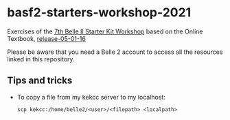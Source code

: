 # basf2-starters-workshop-2021
Exercises of the [7th Belle II Starter Kit Workshop](https://indico.belle2.org/event/3795/overview) based on the Online Textbook, [release-05-01-16](https://software.belle2.org/sphinx/release-05-01-16/online_book/)

Please be aware that you need a Belle 2 account to access all the resources linked in this repository.

## Tips and tricks

* To copy a file from my kekcc server to my localhost:

    ````
    scp kekcc:/home/belle2/<user>/<filepath> <localpath>
    ````

